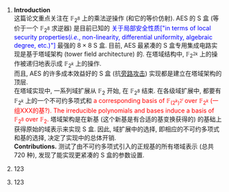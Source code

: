 1. **Introduction**  
   这篇论文重点关注在 $\mathbb{F}_{2^8}$ 上的乘法逆操作 (和它的等价仿射). AES 的 S 盒 (等价于一个 $\mathbb{F}_{2^8}$ 求逆器) 是目前已知的 <font color=#0000FF>关于局部安全性质["in terms of local security properties(*i.e.*, non-linearity, differential uniformity, algebraic degree, etc.)"]</font> 最强的 $8 \times 8$ S 盒. 目前, AES 最紧凑的 S 盒专用集成电路实现是基于塔域架构 (tower field architecture) 的. 在塔域结构中, $\mathbb{F}_{2^{2k}}$ 上的操作被递归地表示成 $\mathbb{F}_{2^k}$ 上的操作.  
   而且, AES 的许多成本效益好的 S 盒 (抗[旁路攻击](./Side-channel_Attack.md)) 实现都是建立在塔域架构的顶层.  
   在塔域实现中, 一系列域扩展从 $\mathbb{F}_2$ 开始, 在 $\mathbb{F}_{2^8}$ 结束. 在各级域扩展中, 都要有 $\mathbb{F}_{2^k}$ 上的一个不可约多项式和 <font color=#FF0000>a corresponding basis of $\mathbb{F}_{(2^k)^{2^l}}$ over $\mathbb{F}_{2^k}$ (一组XXX的基?). The irreducible polynomials and bases induce a basis of $\mathbb{F}_{2^8}$ over $\mathbb{F}_2$.</font> 塔域架构是在新基 (这个新基是有合适的基变换获得的) 的基础上获得原始的域表示来实现 S 盒. 因此, 域扩展中的选择, 即相应的不可约多项式和基的选择, 决定了实现中的总体开销.  
   **Contributions.** 测试了由不可约多项式引入的正规基的所有塔域表示 (总共 720 种), 发现了能实现更紧凑的 S 盒的参数设置.
2. 123
   
3. 123